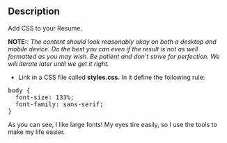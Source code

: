 ## Description

Add CSS to your Resume.

**NOTE:**: _The content should look reasonably okay on both a desktop and mobile device. Do the best you can even if the result is not as well formatted as you may wish. Be patient and don't strive for perfection. We will iterate later until we get it right._

*   Link in a CSS file called **styles.css.** In it define the following rule:

<pre class="code">body {  
  font-size: 133%;  
  font-family: sans-serif;  
}  
</pre>

As you can see, I like large fonts! My eyes tire easily, so I use the tools to make my life easier.
